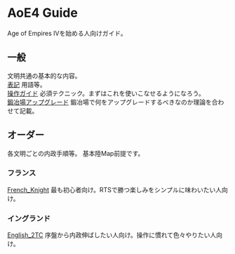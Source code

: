 # AoE4 Guide
Age of Empires IVを始める人向けガイド。
## 一般
文明共通の基本的な内容。  
[表記](/term.md) 用語等。  
[操作ガイド](/operate.md) 必須テクニック。まずはこれを使いこなせるようになろう。  
[鍛冶場アップグレード](/upgrade.md) 鍛冶場で何をアップグレードするべきなのか理論を合わせて記載。  
## オーダー
各文明ごとの内政手順等。
基本陸Map前提です。
### フランス
[French_Knight](/french_knight.md) 最も初心者向け。RTSで勝つ楽しみをシンプルに味わいたい人向け。

### イングランド
[English_2TC](/english_2TC.md) 序盤から内政伸ばしたい人向け。操作に慣れて色々やりたい人向け。